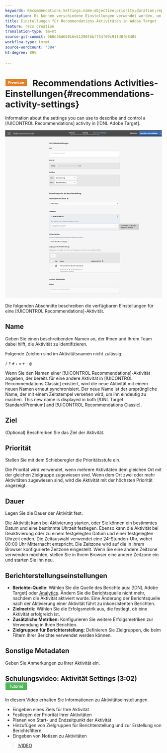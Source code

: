 ```yaml
---
keywords: Recommendations;Settings;name;objective;priority;duration;reporting settings;other metadata
description: Es können verschiedene Einstellungen verwendet werden, um eine Recommendations-Aktivität in Adobe Target zu beschreiben und zu steuern.
title: Einstellungen für Recommendations-Aktivitäten in Adobe Target
feature: recs creation
translation-type: tm+mt
source-git-commit: 968d36d65016e51290f6bf754f69c91fd8f68405
workflow-type: tm+mt
source-wordcount: '384'
ht-degree: 89%

---
```



# ![PREMIUM](/help/assets/premium.png) Recommendations Activities-Einstellungen{#recommendations-activity-settings}

Information about the settings you can use to describe and control a [!UICONTROL Recommendations] activity in [!DNL Adobe Target].

![Seite „Recommendations-Ziele und -Einstellungen“](/help/c-recommendations/t-create-recs-activity/assets/recs-settings.png)

Die folgenden Abschnitte beschreiben die verfügbaren Einstellungen für eine [!UICONTROL Recommendations]-Aktivität.

## Name

Geben Sie einen beschreibenden Namen an, der Ihnen und Ihrem Team dabei hilft, die Aktivität zu identifizieren.

Folgende Zeichen sind im Aktivitätsnamen nicht zulässig:

`/`
`?`
`#`
`:`
`=`
`+`
`-`
`@`

Wenn Sie den Namen einer [!UICONTROL Recommendations]-Aktivität angeben, der bereits für eine andere Aktivität in [!UICONTROL Recommendations Classic] existiert, wird die neue Aktivität mit einem neuen Namen erneut synchronisiert. Der neue Name ist der ursprüngliche Name, der mit einem Zeitstempel versehen wird, um ihn eindeutig zu machen. This new name is displayed in both [!DNL Target Standard/Premium] and [!UICONTROL Recommendations Classic].

## Ziel

(Optional) Beschreiben Sie das Ziel der Aktivität.

## Priorität

Stellen Sie mit dem Schieberegler die Prioritätsstufe ein.

Die Priorität wird verwendet, wenn mehrere Aktivitäten dem gleichen Ort mit der gleichen Zielgruppe zugewiesen sind. Wenn dem Ort zwei oder mehr Aktivitäten zugewiesen sind, wird die Aktivität mit der höchsten Priorität angezeigt.

## Dauer

Legen Sie die Dauer der Aktivität fest.

Die Aktivität kann bei Aktivierung starten, oder Sie können ein bestimmtes Datum und eine bestimmte Uhrzeit festlegen. Ebenso kann die Aktivität bei Deaktivierung oder zu einem festgelegten Datum und einer festgelegten Uhrzeit enden. Die Zeitauswahl verwendet eine 24-Stunden-Uhr, wobei 00:00 Uhr Mitternacht entspricht. Die Zeitzone wird auf die in Ihrem Browser konfigurierte Zeitzone eingestellt. Wenn Sie eine andere Zeitzone verwenden möchten, stellen Sie in Ihrem Browser eine andere Zeitzone ein und starten Sie ihn neu.

## Berichterstellungseinstellungen 

* **Berichte-Quelle:** Wählen Sie die Quelle des Berichte aus: [!DNL Adobe Target] oder [Analytics](/help/c-integrating-target-with-mac/a4t/a4t.md). Ändern Sie die Berichtsquelle nicht mehr, nachdem die Aktivität aktiviert wurde. Eine Änderung der Berichtsquelle nach der Aktivierung einer Aktivität führt zu inkonsistenten Berichten.
* **Zielmetrik:** Wählen Sie die Erfolgsmetrik aus, die festlegt, ob eine Aktivität erfolgreich ist.
* **Zusätzliche Metriken:** Konfigurieren Sie weitere Erfolgsmetriken zur Verwendung in Ihren Berichten.
* **Zielgruppen für Berichterstellung:** Definieren Sie Zielgruppen, die beim Filtern Ihrer Berichte verwendet werden können.

## Sonstige Metadaten

Geben Sie Anmerkungen zu Ihrer Aktivität ein.

## Schulungsvideo: Aktivität Settings (3:02) ![Tutorial-Abzeichen](/help/assets/tutorial.png)

In diesem Video erhalten Sie Informationen zu Aktivitätseinstellungen.

* Eingeben eines Ziels für Ihre Aktivität
* Festlegen der Priorität Ihrer Aktivitäten
* Planen von Start- und Endzeitpunkt der Aktivität
* Hinzufügen von Zielgruppen für Berichterstellung und zur Erstellung von Berichtsfiltern
* Eingeben von Notizen zu Aktivitäten

>[!VIDEO](https://video.tv.adobe.com/v/17381)